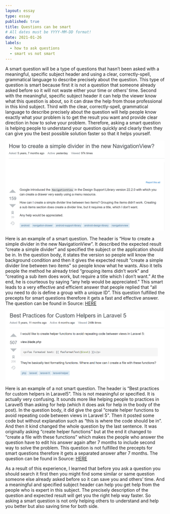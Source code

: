 ```yaml
---
layout: essay
type: essay
published: true
title: Questions can be smart
# All dates must be YYYY-MM-DD format!
date: 2021-01-26
labels:
  - how to ask questions
  - smart vs not smart
---
```


A smart question will be a type of questions that hasn’t been asked with a meaningful, specific subject header and using a clear, correctly-spell, grammatical language to describe precisely about the question. 
This type of question is smart because first it is not a question that someone already asked before so it will not waste either your time or others’ time. 
Second with the meaningful, specific subject header it can help the viewer know what this question is about, so it can draw the help from those professional in this kind subject. 
Third with the clear, correctly-spell, grammatical language to describe precisely about the question will help people know exactly what your problem is to get the result you want and provide clear direction in how to solve your problem.
Therefore, asking a smart question is helping people to understand your question quickly and clearly then they can give you the best possible solution faster so that it helps yourself.

<img class="ui large left floated image" src="../images/smart.png">

Here is an example of a smart question. The header is “How to create a simple divider in the new NavigationView”. It described the expected result “create a simple divider” and specified the subject or the application should be in. In the question body, it states the version so people will know the background condition and then it gives the expected result “create a simple divider line between two items” so people know what he wants. Also it tells people the method he already tried “grouping items didn’t work” and “creating a sub item does work, but require a title which I don’t want.” At the end, he is courteous by saying “any help would be appreciated.” This smart leads to a very effective and efficient answer that people replied that “all you need to do is define a group with a unique ID”. This question fulfilled the precepts for smart questions therefore it gets a fast and effective answer. The question can be found in Source: <a href="https://stackoverflow.com/questions/30625280/how-to-create-a-simple-divider-in-the-new-navigationview"> HERE </a>


<img class="ui large left floated image" src="../images/notsmart.png">

Here is an example of a not smart question. The header is “Best practices for custom helpers in Laravel5”. This is not meaningful or specified. It is actually very confusing. It sounds more like helping people to practices in Laravel5 than asking for help (which it does ask for help in the body of the post). In the question body, it did give the goal “create helper functions to avoid repeating code between views in Laravel 5". Then it posted some code but without explanation such as “this is where the code should be in”. And then it kind changed the whole question by the last sentence. It was originally asking  “create helper functions” but at the end it changed to “create a file with these functions” which makes the people who answer the question have to edit his answer again after 7 months to include second way to solve the problem. This question is not fulfilled the precepts for smart questions therefore it gets a separated answer after 7 months. The question can be found in Source: <a href="https://stackoverflow.com/questions/28290332/best-practices-for-custom-helpers-in-laravel-5"> HERE </a>


As a result of this experience, I learned that before you ask a question you should search it first then you might find some similar or same question someone else already asked before so it can save you and others’ time. And a meaningful and specified subject header can help you get help from the people who is expert in this subject. The precisely description of the question and expected result will get you the right help way faster. So asking a smart question is not only helping others to understand and help you better but also saving time for both side.
